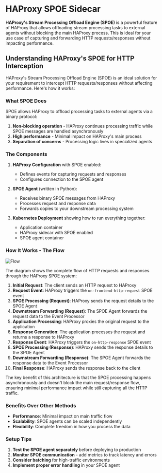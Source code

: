 # HAProxy SPOE Sidecar

**HAProxy's Stream Processing Offload Engine (SPOE)** is a powerful feature of HAProxy that allows offloading stream processing tasks to external agents without blocking the main HAProxy process. This is ideal for your use case of capturing and forwarding HTTP requests/responses without impacting performance.

## Understanding HAProxy's SPOE for HTTP Interception

HAProxy's Stream Processing Offload Engine (SPOE) is an ideal solution for your requirement to intercept HTTP requests/responses without affecting performance. Here's how it works:

### What SPOE Does

SPOE allows HAProxy to offload processing tasks to external agents via a binary protocol:

1. **Non-blocking operation** - HAProxy continues processing traffic while SPOE messages are handled asynchronously
2. **High performance** - Minimal impact on HAProxy's main process
3. **Separation of concerns** - Processing logic lives in specialized agents

### The Components

1. **HAProxy Configuration** with SPOE enabled:

   - Defines events for capturing requests and responses
   - Configures connection to the SPOE agent

2. **SPOE Agent** (written in Python):

   - Receives binary SPOE messages from HAProxy
   - Processes request and response data
   - Forwards copies to your downstream processing system

3. **Kubernetes Deployment** showing how to run everything together:
   - Application container
   - HAProxy sidecar with SPOE enabled
   - SPOE agent container

### How It Works - The Flow

![Flow](https://assets.magj.dev/haproxy-spoe-sidecar-flow.svg)

The diagram shows the complete flow of HTTP requests and responses through the HAProxy SPOE system:

1. **Initial Request**: The client sends an HTTP request to HAProxy
2. **Request Event**: HAProxy triggers the `on-frontend-http-request` SPOE event
3. **SPOE Processing (Request)**: HAProxy sends the request details to the SPOE Agent
4. **Downstream Forwarding (Request)**: The SPOE Agent forwards the request data to the Event Processor
5. **Application Processing**: HAProxy proxies the original request to the application
6. **Response Generation**: The application processes the request and returns a response to HAProxy
7. **Response Event**: HAProxy triggers the `on-http-response` SPOE event
8. **SPOE Processing (Response)**: HAProxy sends the response details to the SPOE Agent
9. **Downstream Forwarding (Response)**: The SPOE Agent forwards the response data to the Event Processor
10. **Final Response**: HAProxy sends the response back to the client

The key benefit of this architecture is that the SPOE processing happens asynchronously and doesn't block the main request/response flow, ensuring minimal performance impact while still capturing all the HTTP traffic.

### Benefits Over Other Methods

- **Performance**: Minimal impact on main traffic flow
- **Scalability**: SPOE agents can be scaled independently
- **Flexibility**: Complete freedom in how you process the data

### Setup Tips

1. **Test the SPOE agent separately** before deploying to production
2. **Monitor SPOE communication** - add metrics to track latency and errors
3. **Consider batching** for high-traffic environments
4. **Implement proper error handling** in your SPOE agent
